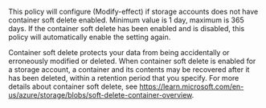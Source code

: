 This policy will configure (Modify-effect) if storage accounts does not have container soft delete enabled.
Minimum value is 1 day, maximum is 365 days.
If the container soft delete has been enabled and is disabled, this policy will automatically enable the setting again.

Container soft delete protects your data from being accidentally or erroneously modified or deleted. When container soft delete is enabled for a storage account, a container and its contents may be recovered after it has been deleted, within a retention period that you specify. For more details about container soft delete, see https://learn.microsoft.com/en-us/azure/storage/blobs/soft-delete-container-overview.
